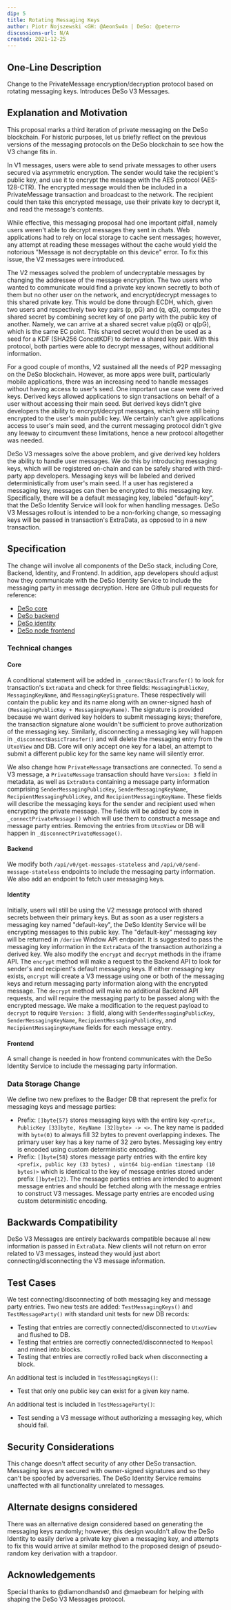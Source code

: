 ```yaml
---
dip: 5
title: Rotating Messaging Keys
author: Piotr Nojszewski <GH: @AeonSw4n | DeSo: @petern> 
discussions-url: N/A
created: 2021-12-25
---
```


## One-Line Description

Change to the PrivateMessage encryption/decryption protocol based on rotating messaging keys. Introduces DeSo V3 Messages.

## Explanation and Motivation
This proposal marks a third iteration of private messaging on the DeSo blockchain. For historic purposes, let us briefly reflect on the previous versions of the messaging protocols on the DeSo blockchain to see how the V3 change fits in. 

In V1 messages, users were able to send private messages to other users secured via asymmetric encryption. The sender would take the recipient's public key, and use it to encrypt the message with the AES protocol (AES-128-CTR). The encrypted message would then be included in a PrivateMessage transaction and broadcast to the network. The recipient could then take this encrypted message, use their private key to decrypt it, and read the message's contents. 

While effective, this messaging proposal had one important pitfall, namely users weren't able to decrypt messages they sent in chats. Web applications had to rely on local storage to cache sent messages; however, any attempt at reading these messages without the cache would yield the notorious "Message is not decryptable on this device" error. To fix this issue, the V2 messages were introduced.

The V2 messages solved the problem of undecryptable messages by changing the addressee of the message encryption. The two users who wanted to communicate would find a private key known secretly to both of them but no other user on the network, and encrypt/decrypt messages to this shared private key. This would be done through ECDH, which, given two users and respectively two key pairs (p, pG) and (q, qG), computes the shared secret by combining secret key of one party with the public key of another. Namely, we can arrive at a shared secret value p(qG) or q(pG), which is the same EC point. This shared secret would then be used as a seed for a KDF (SHA256 ConcatKDF) to derive a shared key pair. With this protocol, both parties were able to decrypt messages, without additional information.

For a good couple of months, V2 sustained all the needs of P2P messaging on the DeSo blockchain. However, as more apps were built, particularly mobile applications, there was an increasing need to handle messages without having access to user's seed. One important use case were derived keys. Derived keys allowed applications to sign transactions on behalf of a user without accessing their main seed. But derived keys didn't give developers the ability to encrypt/decrypt messages, which were still being encrypted to the user's main public key. We certainly can't give applications access to user's main seed, and the current messaging protocol didn't give any leeway to circumvent these limitations, hence a new protocol altogether was needed.

DeSo V3 messages solve the above problem, and give derived key holders the ability to handle user messages. We do this by introducing messaging keys, which will be registered on-chain and can be safely shared with third-party app developers. Messaging keys will be labeled and derived deterministically from user's main seed. If a user has registered a messaging key, messages can then be encrypted to this messaging key. Specifically, there will be a default messaging key, labeled "default-key", that the DeSo Identity Service will look for when handling messages. DeSo V3 Messages rollout is intended to be a non-forking change, so messaging keys will be passed in transaction's ExtraData, as opposed to in a new transaction.

## Specification
The change will involve all components of the DeSo stack, including Core, Backend, Identity, and Frontend. In addition, app developers should adjust how they communicate with the DeSo Identity Service to include the messaging party in message decryption. Here are Github pull requests for reference:
- [DeSo core](https://github.com/deso-protocol/core/pull/170)
- [DeSo backend](https://github.com/deso-protocol/backend/pull/253)
- [DeSo identity](https://github.com/deso-protocol/identity/pull/107)
- [DeSo node frontend](https://github.com/deso-protocol/frontend/pull/543)

### Technical changes

#### Core
A conditional statement will be added in `_connectBasicTransfer()` to look for transaction's `ExtraData` and check for three fields: `MessagingPublicKey`, `MessagingKeyName`, and `MessagingKeySignature`. These respectively will contain the public key and its name along with an owner-signed hash of `(MessagingPublicKey + MessagingKeyName)`. The signature is provided because we want derived key holders to submit messaging keys; therefore, the transaction signature alone wouldn't be sufficient to prove authorization of the messaging key. Similarly, disconnecting a messaging key will happen in `_disconnectBasicTransfer()` and will delete the messaging entry from the `UtxoView` and DB. Core will only accept one key for a label, an attempt to submit a different public key for the same key name will silently error.

We also change how `PrivateMessage` transactions are connected. To send a V3 message, a `PrivateMessage` transaction should have `Version: 3` field in metadata, as well as `ExtraData` containing a message party information comprising `SenderMessagingPublicKey`, `SenderMessagingKeyName`, `RecipientMessagingPublicKey`, and `RecipientMessagingKeyName`. These fields will describe the messaging keys for the sender and recipient used when encrypting the private message. The fields will be added by core in `_connectPrivateMessage()` which will use them to construct a message and message party entries. Removing the entries from `UtxoView` or DB will happen in `_disconnectPrivateMessage()`.

#### Backend

We modify both `/api/v0/get-messages-stateless` and `/api/v0/send-message-stateless` endpoints to include the messaging party information. We also add an endpoint to fetch user messaging keys.

#### Identity

Initially, users will still be using the V2 message protocol with shared secrets between their primary keys. But as soon as a user registers a messaging key named "default-key", the DeSo Identity Service will be encrypting messages to this public key. The "default-key" messaging key will be returned in `/derive` Window API endpoint. It is suggested to pass the messaging key information in the `ExtraData` of the transaction authorizing a derived key. We also modify the `encrypt` and `decrypt` methods in the iframe API. The `encrypt` method will make a request to the Backend API to look for sender's and recipient's default messaging keys. If either messaging key exists, `encrypt` will create a V3 message using one or both of the messaging keys and return messaging party information along with the encrypted message. The `decrypt` method will make no additional Backend API requests, and will require the messaging party to be passed along with the encrypted message. We make a modification to the request payload to `decrypt` to require `Version: 3` field, along with `SenderMessagingPublicKey`, `SenderMessagingKeyName`, `RecipientMessagingPublicKey`, and `RecipientMessagingKeyName` fields for each message entry.

#### Frontend

A small change is needed in how frontend communicates with the DeSo Identity Service to include the messaging party information.

### Data Storage Change

We define two new prefixes to the Badger DB that represent the prefix for messaging keys and message parties:
- Prefix: `[]byte{57}` stores messaging keys with the entire key `<prefix, PublicKey [33]byte, KeyName [32]byte> -> <>`. The key name is padded with `byte(0)` to always fill 32 bytes to prevent overlapping indexes. The primary user key has a key name of 32 zero bytes. Messaging key entry is encoded using custom deterministic encoding.
- Prefix: `[]byte{58}` stores message party entries with the entire key `<prefix, public key (33 bytes) , uint64 big-endian timestamp (10 bytes)>` which is identical to the key of message entries stored under prefix `[]byte{12}`. The message parties entries are intended to augment message entries and should be fetched along with the message entries to construct V3 messages. Message party entries are encoded using custom deterministic encoding. 

## Backwards Compatibility
DeSo V3 Messages are entirely backwards compatible because all new information is passed in `ExtraData`. New clients will not return on error related to V3 messages, instead they would just abort connecting/disconnecting the V3 message information.

## Test Cases
We test connecting/disconnecting of both messaging key and message party entries. Two new tests are added: `TestMessagingKeys()` and `TestMessageParty()` with standard unit tests for new DB records:
- Testing that entries are correctly connected/disconnected to `UtxoView` and flushed to DB.
- Testing that entries are correctly connected/disconnected to `Mempool` and mined into blocks.
- Testing that entries are correctly rolled back when disconnecting a block.

An additional test is included in `TestMessagingKeys()`:
- Test that only one public key can exist for a given key name.

An additional test is included in `TestMessageParty()`:
- Test sending a V3 message without authorizing a messaging key, which should fail.

## Security Considerations
This change doesn't affect security of any other DeSo transaction. Messaging keys are secured with owner-signed signatures and so they can't be spoofed by adversaries. The DeSo Identity Service remains unaffected with all functionality unrelated to messages.

## Alternate designs considered
There was an alternative design considered based on generating the messaging keys randomly; however, this design wouldn't allow the DeSo Identity to easily derive a private key given a messaging key, and attempts to fix this would arrive at similar method to the proposed design of pseudo-random key derivation with a trapdoor. 

## Acknowledgements
Special thanks to @diamondhands0 and @maebeam for helping with shaping the DeSo V3 Messages protocol.
